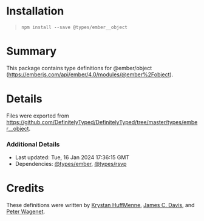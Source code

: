 # Installation
> `npm install --save @types/ember__object`

# Summary
This package contains type definitions for @ember/object (https://emberjs.com/api/ember/4.0/modules/@ember%2Fobject).

# Details
Files were exported from https://github.com/DefinitelyTyped/DefinitelyTyped/tree/master/types/ember__object.

### Additional Details
 * Last updated: Tue, 16 Jan 2024 17:36:15 GMT
 * Dependencies: [@types/ember](https://npmjs.com/package/@types/ember), [@types/rsvp](https://npmjs.com/package/@types/rsvp)

# Credits
These definitions were written by [Krystan HuffMenne](https://github.com/gitKrystan), [James C. Davis](https://github.com/jamescdavis), and [Peter Wagenet](https://github.com/wagenet).
